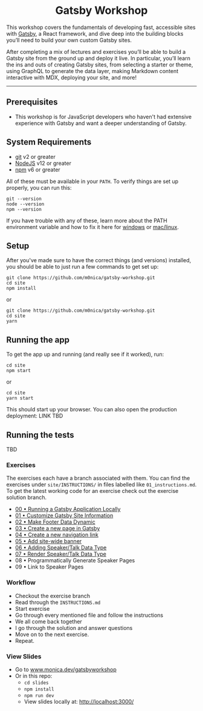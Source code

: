 <div> 
  <h1 align="center">Gatsby Workshop</h1>
  <p>
    This workshop covers the fundamentals of developing fast, accessible sites with <a href="https://www.gatsbyjs.com/">Gatsby</a>, a React framework, and dive deep into the building blocks you’ll need to build your own custom Gatsby sites.
    
   After completing a mix of lectures and exercises you’ll be able to build a Gatsby site from the ground up and deploy it live. In particular, you’ll learn the ins and outs of creating Gatsby sites, from selecting a starter or theme, using GraphQL to generate the data layer, making Markdown content interactive with MDX, deploying your site, and more!

  </p>
</div>

<hr />

## Prerequisites

- This workshop is for JavaScript developers who haven't had extensive experience with Gatsby and want a deeper understanding of Gatsby.

## System Requirements

- [git][git] v2 or greater
- [NodeJS][node] v12 or greater
- [npm][npm] v6 or greater

All of these must be available in your `PATH`. To verify things are set up
properly, you can run this:

```shell
git --version
node --version
npm --version
```

If you have trouble with any of these, learn more about the PATH environment
variable and how to fix it here for [windows][win-path] or
[mac/linux][mac-path].

## Setup

After you've made sure to have the correct things (and versions) installed, you
should be able to just run a few commands to get set up:

```
git clone https://github.com/m0nica/gatsby-workshop.git
cd site
npm install
```

or

```
git clone https://github.com/m0nica/gatsby-workshop.git
cd site
yarn
```

## Running the app

To get the app up and running (and really see if it worked), run:

```shell
cd site
npm start
```

or

```shell
cd site
yarn start
```

This should start up your browser. You can also open the production deployment: LINK TBD

## Running the tests

TBD

### Exercises

The exercises each have a branch associated with them. You can find the exercises under `site/INSTRUCTIONS/` in files labelled like `01_instructions.md`. To get the latest working code for an exercise check out the exercise solution branch.

- [00 • Running a Gatsby Application Locally](site/INSTRUCTIONS/00_instructions.md)
- [01 • Customize Gatsby Site Information](site/INSTRUCTIONS/01_instructions.md)
- [02 • Make Footer Data Dynamic](site/INSTRUCTIONS/02_instructions.md)
- [03 • Create a new page in Gatsby](site/INSTRUCTIONS/03_instructions.md)
- [04 • Create a new navigation link](site/INSTRUCTIONS/04_instructions.md)
- [05 • Add site-wide banner](site/INSTRUCTIONS/05_instructions.md)
- [06 • Adding Speaker/Talk Data Type](site/INSTRUCTIONS/06_instructions.md)
- [07 • Render Speaker/Talk Data Type](site/INSTRUCTIONS/07_instructions.md)
- 08 • Programmatically Generate Speaker Pages
- 09 • Link to Speaker Pages

### Workflow

- Checkout the exercise branch
- Read through the `INSTRUCTIONS.md`
- Start exercise
- Go through every mentioned file and follow the instructions
- We all come back together
- I go through the solution and answer questions
- Move on to the next exercise.
- Repeat.

### View Slides

- Go to www.monica.dev/gatsbyworkshop
- Or in this repo:
  - `cd slides`
  - `npm install`
  - `npm run dev`
  - View slides locally at: [http://localhost:3000/](http://localhost:3000/)

<!-- prettier-ignore-start -->
[npm]: https://www.npmjs.com/
[node]: https://nodejs.org
[git]: https://git-scm.com/
[emojis]: https://github.com/kentcdodds/all-contributors#emoji-key
[all-contributors]: https://github.com/kentcdodds/all-contributors
[win-path]: https://www.howtogeek.com/118594/how-to-edit-your-system-path-for-easy-command-line-access/
[mac-path]: http://stackoverflow.com/a/24322978/971592
[issue]: https://github.com/kentcdodds/bookshelf/issues/new
<!-- prettier-ignore-end -->
